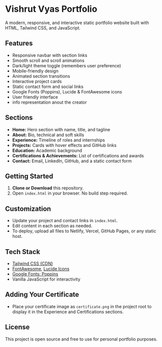 # Vishrut Vyas Portfolio

A modern, responsive, and interactive static portfolio website built with HTML, Tailwind CSS, and JavaScript.

## Features
- Responsive navbar with section links
- Smooth scroll and scroll animations
- Dark/light theme toggle (remembers user preference)
- Mobile-friendly design
- Animated section transitions
- Interactive project cards
- Static contact form and social links
- Google Fonts (Poppins), Lucide & FontAwesome icons
- User friendly interface
- info representation anout the creator
## Sections
- **Home:** Hero section with name, title, and tagline
- **About:** Bio, technical and soft skills
- **Experience:** Timeline of roles and internships
- **Projects:** Cards with hover effects and GitHub links
- **Education:** Academic background
- **Certifications & Achievements:** List of certifications and awards
- **Contact:** Email, LinkedIn, GitHub, and a static contact form

## Getting Started
1. **Clone or Download** this repository.
2. Open `index.html` in your browser. No build step required.

## Customization
- Update your project and contact links in `index.html`.
- Edit content in each section as needed.
- To deploy, upload all files to Netlify, Vercel, GitHub Pages, or any static host.

## Tech Stack
- [Tailwind CSS (CDN)](https://tailwindcss.com/)
- [FontAwesome](https://fontawesome.com/), [Lucide Icons](https://lucide.dev/)
- [Google Fonts: Poppins](https://fonts.google.com/specimen/Poppins)
- Vanilla JavaScript for interactivity

## Adding Your Certificate
- Place your certificate image as `certificate.png` in the project root to display it in the Experience and Certifications sections.

## License
This project is open source and free to use for personal portfolio purposes. 